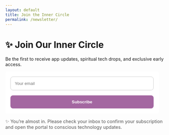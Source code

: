 ```yaml
---
layout: default
title: Join the Inner Circle
permalink: /newsletter/
---
```


# ✨ Join Our Inner Circle

Be the first to receive app updates, spiritual tech drops, and exclusive early access.

<form action="https://api.convertkit.com/forms/8335967/subscriptions" method="post" class="seva-form formkit-form" style="background-color: #fff; border-radius: 6px; padding: 1rem; max-width: 450px;">
  <input 
    type="email" 
    name="email_address" 
    placeholder="Your email" 
    required 
    style="padding: 0.8rem; width: 100%; border-radius: 8px; border: 1px solid #ccc; margin-bottom: 1rem;"
  >
  <button 
    type="submit" 
    style="padding: 0.8rem 1.2rem; background-color: #a467a1; color: white; border: none; border-radius: 8px; width: 100%; font-weight: bold;"
  >
    Subscribe
  </button>
</form>

<p style="margin-top: 1rem; font-size: 0.9rem; color: #555;">
✨ You’re almost in. Please check your inbox to confirm your subscription and open the portal to conscious technology updates.
</p>
